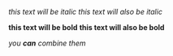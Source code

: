 *this text will be italic*
_this text will also be italic_

**this text will be bold**
__this text will also be bold__

_you **can** combine them_
